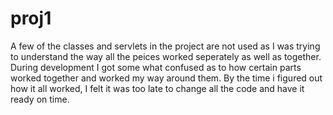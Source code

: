 # proj1
A few of the classes and servlets in the project are not used as I was trying to understand the way all the peices worked seperately
as well as together.  During development I got some what confused as to how certain parts worked together and worked my way around them.
By the time i figured out how it all worked, I felt it was too late to change all the code and have it ready on time. 
